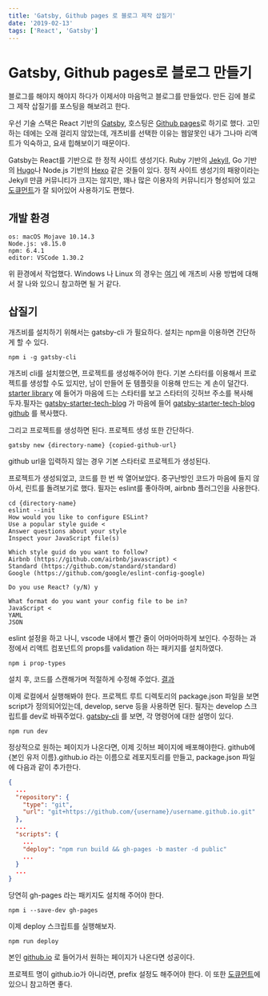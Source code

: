 ```yaml
---
title: 'Gatsby, Github pages 로 블로그 제작 삽질기'
date: '2019-02-13'
tags: ['React', 'Gatsby']
---
```

# Gatsby, Github pages로 블로그 만들기

블로그를 해야지 해야지 하다가 이제서야 마음먹고 블로그를 만들었다. 만든 김에 블로그 제작 삽질기를 포스팅을 해보려고 한다.

우선 기술 스택은 React 기반의 [Gatsby](https://www.gatsbyjs.org/), 호스팅은 [Github pages](https://pages.github.com/)로 하기로 했다. 고민하는 데에는 오래 걸리지 않았는데, 개츠비를 선택한 이유는 웹알못인 내가 그나마 리액트가 익숙하고, 요새 힙해보이기 때문이다.

Gatsby는 React를 기반으로 한 정적 사이트 생성기다. Ruby 기반의 [Jekyll](https://jekyllrb.com), Go 기반의 [Hugo](https://gohugo.io/)나 Node.js 기반의 [Hexo](https://hexo.io/ko) 같은 것들이 있다. 정적 사이트 생성기의 패왕이라는 Jekyll 만큼 커뮤니티가 크지는 않지만, 꽤나 많은 이용자의 커뮤니티가 형성되어 있고 [도큐먼트](https://www.gatsbyjs.org/docs/)가 잘 되어있어 사용하기도 편했다.

## 개발 환경

```shell
os: macOS Mojave 10.14.3
Node.js: v8.15.0
npm: 6.4.1
editor: VSCode 1.30.2
```

위 환경에서 작업했다. Windows 나 Linux 의 경우는 [여기](https://www.gatsbyjs.org/docs/preparing-your-environment/) 에 개츠비 사용 방법에 대해서 잘 나와 있으니 참고하면 될 거 같다.

## 삽질기

개츠비를 설치하기 위해서는 gatsby-cli 가 필요하다. 설치는 npm을 이용하면 간단하게 할 수 있다.

```shell
npm i -g gatsby-cli
```

개츠비 cli를 설치했으면, 프로젝트를 생성해주어야 한다. 기본 스타터를 이용해서 프로젝트를 생성할 수도 있지만, 남이 만들어 둔 템플릿을 이용해 만드는 게 손이 덜간다. [starter library](https://www.gatsbyjs.org/starters/) 에 들어가 마음에 드는 스타터를 보고 스타터의 깃허브 주소를 복사해 두자.필자는 [gatsby-starter-tech-blog](https://www.gatsbyjs.org/starters/email2vimalraj/gatsby-starter-tech-blog/) 가 마음에 들어 [gatsby-starter-tech-blog github](https://github.com/email2vimalraj/gatsby-starter-tech-blog) 를 복사했다.

그리고 프로젝트를 생성하면 된다. 프로젝트 생성 또한 간단하다.

```shell
gatsby new {directory-name} {copied-github-url}
```

github url을 입력하지 않는 경우 기본 스타터로 프로젝트가 생성된다.

프로젝트가 생성되었고, 코드를 한 번 싹 열어보았다. 중구난방인 코드가 마음에 들지 않아서, 린트를 돌려보기로 했다. 필자는 eslint를 좋아하며, airbnb 플러그인을 사용한다.

```shell
cd {directory-name}
eslint --init
How would you like to configure ESLint?
Use a popular style guide <
Answer questions about your style
Inspect your JavaScript file(s)

Which style guid do you want to follow?
Airbnb (https://github.com/airbnb/javascript) <
Standard (https://github.com/standard/standard)
Google (https://github.com/google/eslint-config-google)

Do you use React? (y/N) y

What format do you want your config file to be in?
JavaScript <
YAML
JSON
```

eslint 설정을 하고 나니, vscode 내에서 빨간 줄이 어마어마하게 보인다. 수정하는 과정에서 리액트 컴포넌트의 props를 validation 하는 패키지를 설치하였다.

```shell
npm i prop-types
```

설치 후, 코드를 스캔해가며 적절하게 수정해 주었다. [결과](https://github.com/taekwan-hwang/taekwan-hwang.github.io/commit/4de8c9a8b198382141382c00ddbfc87ac1582e2d)

이제 로컬에서 실행해봐야 한다. 프로젝트 루트 디렉토리의 package.json 파일을 보면 script가 정의되어있는데, develop, serve 등을 사용하면 된다. 필자는 develop 스크립트를 dev로 바꿔주었다. [gatsby-cli](https://www.gatsbyjs.org/packages/gatsby-cli/) 를 보면, 각 명령어에 대한 설명이 있다.

```shell
npm run dev
```

정상적으로 원하는 페이지가 나온다면, 이제 깃허브 페이지에 배포해야한다. github에 {본인 유저 이름}.github.io 라는 이름으로 레포지토리를 만들고, package.json 파일에 다음과 같이 추가한다.

```json
{
  ...
  "repository": {
    "type": "git",
    "url": "git+https://github.com/{username}/username.github.io.git"
  },
  ...
  "scripts": {
    ...
    "deploy": "npm run build && gh-pages -b master -d public"
    ...
  }
  ...
}
```

당연히 gh-pages 라는 패키지도 설치해 주어야 한다.

```shell
npm i --save-dev gh-pages
```

이제 deploy 스크립트를 실행해보자.

```shell
npm run deploy
```

본인 [github.io](https://{username}.github.io) 로 들어가서 원하는 페이지가 나온다면 성공이다.

프로젝트 명이 github.io가 아니라면, prefix 설정도 해주어야 한다. 이 또한 [도큐먼트](https://www.gatsbyjs.org/docs/how-gatsby-works-with-github-pages/)에 있으니 참고하면 좋다.